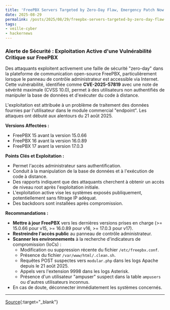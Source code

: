 ```yaml
---
title: 'FreePBX Servers Targeted by Zero-Day Flaw, Emergency Patch Now Available'
date: 2025-08-29
permalink: /posts/2025/08/29/freepbx-servers-targeted-by-zero-day-flaw-emergency-patch-now-available/
tags:
- veille-cyber
- hackernews
---
```

### Alerte de Sécurité : Exploitation Active d'une Vulnérabilité Critique sur FreePBX

Des attaquants exploitent activement une faille de sécurité "zero-day" dans la plateforme de communication open-source FreePBX, particulièrement lorsque le panneau de contrôle administrateur est accessible via Internet. Cette vulnérabilité, identifiée comme **CVE-2025-57819** avec une note de sévérité maximale (CVSS 10.0), permet à des utilisateurs non authentifiés de manipuler la base de données et d'exécuter du code à distance.

L'exploitation est attribuée à un problème de traitement des données fournies par l'utilisateur dans le module commercial "endpoint". Les attaques ont débuté aux alentours du 21 août 2025.

**Versions Affectées :**

*   FreePBX 15 avant la version 15.0.66
*   FreePBX 16 avant la version 16.0.89
*   FreePBX 17 avant la version 17.0.3

**Points Clés et Exploitation :**

*   Permet l'accès administrateur sans authentification.
*   Conduit à la manipulation de la base de données et à l'exécution de code à distance.
*   Des rapports indiquent que des attaquants cherchent à obtenir un accès de niveau root après l'exploitation initiale.
*   L'exploitation active vise les systèmes exposés publiquement, potentiellement sans filtrage IP adéquat.
*   Des backdoors sont installées après compromission.

**Recommandations :**

*   **Mettre à jour FreePBX** vers les dernières versions prises en charge (>= 15.0.66 pour v15, >= 16.0.89 pour v16, >= 17.0.3 pour v17).
*   **Restreindre l'accès public** au panneau de contrôle administrateur.
*   **Scanner les environnements** à la recherche d'indicateurs de compromission (IoCs) :
    *   Modification ou suppression récente du fichier `/etc/freepbx.conf`.
    *   Présence du fichier `/var/www/html/.clean.sh`.
    *   Requêtes POST suspectes vers `modular.php` dans les logs Apache depuis le 21 août 2025.
    *   Appels vers l'extension 9998 dans les logs Asterisk.
    *   Présence d'un utilisateur "ampuser" suspect dans la table `ampusers` ou d'autres utilisateurs inconnus.
*   En cas de doute, déconnecter immédiatement les systèmes concernés.

---
[Source](https://thehackernews.com/2025/08/freepbx-servers-targeted-by-zero-day.html){:target="_blank"}
